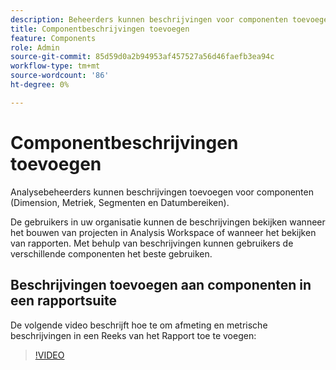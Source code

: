 ```yaml
---
description: Beheerders kunnen beschrijvingen voor componenten toevoegen met de rapportsuite of het gegevenswoordenboek.
title: Componentbeschrijvingen toevoegen
feature: Components
role: Admin
source-git-commit: 85d59d0a2b94953af457527a56d46faefb3ea94c
workflow-type: tm+mt
source-wordcount: '86'
ht-degree: 0%

---
```


# Componentbeschrijvingen toevoegen

Analysebeheerders kunnen beschrijvingen toevoegen voor componenten (Dimension, Metriek, Segmenten en Datumbereiken)<!-- either within the Report Suite or using the Data Dictionary directly within Analysis Workspace-->.

De gebruikers in uw organisatie kunnen de beschrijvingen bekijken wanneer het bouwen van projecten in Analysis Workspace of wanneer het bekijken van rapporten. Met behulp van beschrijvingen kunnen gebruikers de verschillende componenten het beste gebruiken.

## Beschrijvingen toevoegen aan componenten in een rapportsuite

De volgende video beschrijft hoe te om afmeting en metrische beschrijvingen in een Reeks van het Rapport toe te voegen:

>[!VIDEO](https://video.tv.adobe.com/v/25453/?quality=12)

<!--
## Add descriptions to components in Analysis Workspace (using the Data Dictionary) {#add-descriptions}

{{release-limited-testing-section}}

The Data Dictionary in Analysis Workspace helps both users and administrators keep track of and better understand the components in their Analytics environment. This includes the ability for Analytics administrators to add component descriptions directly within Analysis Workspace. 

For information about adding a component description in the data dictionary, see [Edit component entries in the Data Dictionary](/help/analyze/analysis-workspace/components/data-dictionary/edit-entries-data-dictionary.md).

For general information about the Data Dictionary, see [Data Dictionary overview](/help/analyze/analysis-workspace/components/data-dictionary/data-dictionary-overview.md).
-->
